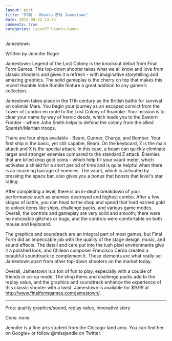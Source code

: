 ```yaml
---
layout: post
title: "57期 - Ubuntu 游戏 Jamestown"
date: 2012-09-22 13:33
comments: true
categories: issue57 Ubuntu-Games
---
```


Jamestown

Written by Jennifer Roger

Jamestown: Legend of the Lost Colony is the knockout debut from Final Form Games. This top-down shooter takes what we all know and love from classic shooters and gives it a refresh - with imaginative storytelling and amazing graphics. The solid gameplay is the cherry on top that makes this recent Humble Indie Bundle feature a great addition to any gamer’s collection.

Jamestown takes place in the 17th century as the British battle for survival on colonial Mars. You begin your journey as an escaped convict from the Tower of London en route to the Lost Colony of Roanoke. Your mission is to clear your name by way of heroic deeds, which leads you to the Eastern Frontier - where John Smith helps to defend the colony from the allied Spanish/Martian troops.

There are four ships available - Beam, Gunner, Charge, and Bomber. Your first ship is the basic, yet still capable, Beam. On the keyboard, Z is the main attack and X is the special attack. In this case, a beam can quickly eliminate larger and stronger enemies compared to the standard Z attack. Enemies that are killed drop gold coins - which help fill your vaunt meter, which activates a shield for a short period of time and is quite helpful when there is an incoming barrage of enemies. The vaunt, which is activated by pressing the space bar, also gives you a bonus that boosts that level's star rating.

After completing a level, there is an in-depth breakdown of your performance such as enemies destroyed and highest combo. After a few stages of battle, you can head to the shop and spend that hard earned gold to unlock items like ships, challenge packs, and various game modes. Overall, the controls and gameplay are very solid and smooth; there were no noticeable glitches or bugs, and the controls were comfortable on both mouse and keyboard.

The graphics and soundtrack are an integral part of most games, but Final Form did an impeccable job with the quality of the stage design, music, and sound effects. The detail and care put into the lush pixel environments give it a polished look, and Chilean composer Francisco Cerda created a beautiful soundtrack to complement it. These elements are what really set Jamestown apart from other top-down shooters on the market today.

Overall, Jamestown is a ton of fun to play, especially with a couple of friends in co-op mode. The shop items and challenge packs add to the replay value, and the graphics and soundtrack enhance the experience of this classic shooter with a twist. Jamestown is available for $9.99 at http://www.finalformgames.com/jamestown/.

----

Pros: quality graphics/sound, replay value, innovative story

Cons: none

Jennifer is a fine arts student from the Chicago-land area. You can find her on Google+ or follow @missjendie on Twitter.
